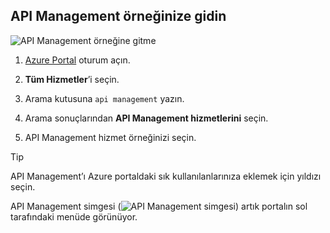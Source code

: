## <a name="go-to-your-api-management-instance"></a>API Management örneğinize gidin

![API Management örneğine gitme](./media/api-management-navigate-to-instance/00-FindResource-01.png)

1. [Azure Portal](https://portal.azure.com) oturum açın. 

2. **Tüm Hizmetler**’i seçin.  

3. Arama kutusuna `api management` yazın.

4. Arama sonuçlarından **API Management hizmetlerini** seçin.

5. API Management hizmet örneğinizi seçin.

> [!TIP]
> API Management’ı Azure portaldaki sık kullanılanlarınıza eklemek için yıldızı seçin.
>
> API Management simgesi (![API Management simgesi](./media/api-management-navigate-to-instance/apim-icon.png)) artık portalın sol tarafındaki menüde görünüyor.

